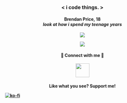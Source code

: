 
### <p align="center"> <span color="orange"><</span> i <span color="green">code</span> things. <span color="orange">></span> </p>
#### <p align="center">Brendan Price, 18 <br>*look at how i spend my teenage years*</p>

<!-- (https://github-readme-stats.vercel.app/api/wakatime?username=willianrod)](https://github.com/anuraghazra/github-readme-stats) -->
<p align="center">
  <img src="https://github-readme-stats.vercel.app/api/top-langs/?username=brendanprice2003&layout=compact&text_color=d4d4d4&bg_color=121212" />
</p>

<p align="center">
  <img src="https://github-readme-stats.vercel.app/api?username=brendanprice2003&show_icons=true&text_color=d4d4d4&bg_color=121212" />
</p>
  
#### <p align="center"> 🔌 Connect with me 🔌 </p>

<p align="center">
  <img width="45px" src="https://user-images.githubusercontent.com/56489848/153740648-84bc05d4-7d6e-4dd7-a7ab-13669fd9ebc0.png" href="https://twitter.com/beru2003">
</p>

#### <p align="center"> Like what you see? Support me! </p> [![ko-fi](https://ko-fi.com/img/githubbutton_sm.svg)](https://ko-fi.com/F1F2EUT3K)
